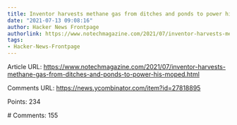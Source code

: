 ```yaml
---
title: Inventor harvests methane gas from ditches and ponds to power his moped
date: "2021-07-13 09:08:16"
author: Hacker News Frontpage
authorlink: https://www.notechmagazine.com/2021/07/inventor-harvests-methane-gas-from-ditches-and-ponds-to-power-his-moped.html
tags:
- Hacker-News-Frontpage
---
```


<p>Article URL: <a href="https://www.notechmagazine.com/2021/07/inventor-harvests-methane-gas-from-ditches-and-ponds-to-power-his-moped.html">https://www.notechmagazine.com/2021/07/inventor-harvests-methane-gas-from-ditches-and-ponds-to-power-his-moped.html</a></p>
<p>Comments URL: <a href="https://news.ycombinator.com/item?id=27818895">https://news.ycombinator.com/item?id=27818895</a></p>
<p>Points: 234</p>
<p># Comments: 155</p>
